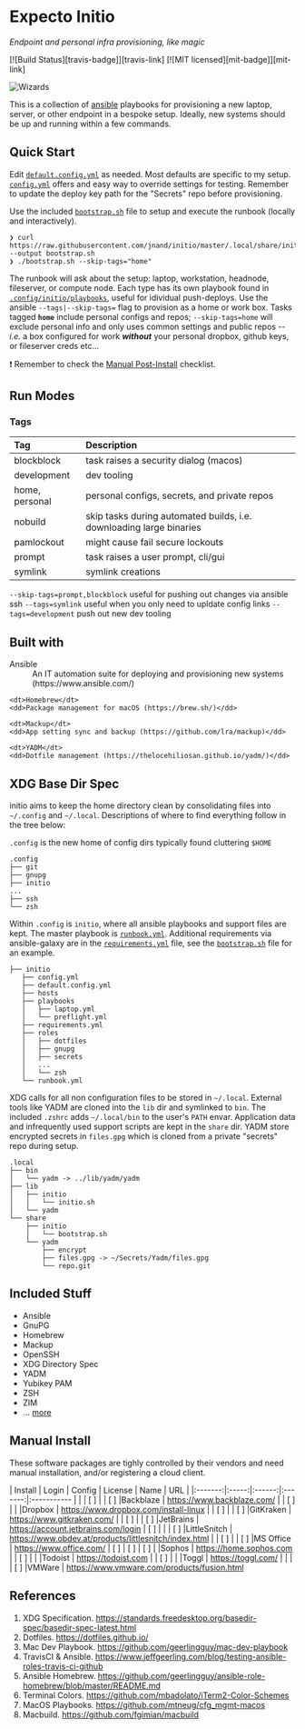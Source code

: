 Expecto Initio
===============

*Endpoint and personal infra provisioning, like magic*

[![Build Status][travis-badge]][travis-link]
[![MIT licensed][mit-badge]][mit-link]

![Wizards](https://i.giphy.com/media/5tlq0pRndGu8U/giphy.webp)


This is a collection of [ansible](https://www.ansible.com/) playbooks for provisioning a new laptop, server, or other endpoint in a bespoke setup. Ideally, new systems should be up and running within a few commands.


Quick Start
-----------

Edit [`default.config.yml`](.config/initio/default.config.yml) as needed. Most defaults are specific to my setup. [`config.yml`](.config/initio/config.yml) offers and easy way to override settings for testing. Remember to update the deploy key path for the "Secrets" repo before provisioning.

Use the included [`bootstrap.sh`](.local/share/initio/bootstrap.sh) file to setup and execute the runbook (locally and interactively).

```
❯ curl https://raw.githubusercontent.com/jnand/initio/master/.local/share/initio/bootstrap.sh --output bootstrap.sh
❯ ./bootstrap.sh --skip-tags="home"
```

The runbook will ask about the setup: laptop, workstation, headnode, fileserver, or compute node. Each type has its own playbook found in [`.config/initio/playbooks`](.config/initio/playbooks), useful for idividual push-deploys. Use the ansible `--tags|--skip-tags=` flag to provision as a home or work box. Tasks tagged **`home`** include personal configs and repos; `--skip-tags=home` will exclude personal info and only uses common settings and public repos -- *i.e.* a box configured for work _**without**_ your personal dropbox, github keys, or fileserver creds etc... 



:exclamation: Remember to check the [Manual Post-Install](#manual-install) checklist.


Run Modes
----------

### Tags ###

|    Tag     | Description |
|:-----------|:------------|
|blockblock  | task raises a security dialog (macos) |
|development | dev tooling |
|home, personal | personal configs, secrets, and private repos |
|nobuild     | skip tasks during automated builds, i.e. downloading large binaries |
|pamlockout  | might cause fail secure lockouts |
|prompt      | task raises a user prompt, cli/gui |
|symlink     | symlink creations |


`--skip-tags=prompt,blockblock` useful for pushing out changes via ansible ssh
`--tags=symlink` useful when you only need to upldate config links
`--tags=development` push out new dev tooling 

Built with
-----------

<dl>
	<dt>Ansible</dt>
	<dd>An IT automation suite for deploying and provisioning new systems (https://www.ansible.com/)</dd>

	<dt>Homebrew</dt>
	<dd>Package management for macOS (https://brew.sh/)</dd>

	<dt>Mackup</dt>
	<dd>App setting sync and backup (https://github.com/lra/mackup)</dd>

	<dt>YADM</dt>
	<dd>Dotfile management (https://thelocehiliosan.github.io/yadm/)</dd>
</dl>


XDG Base Dir Spec
------------------

initio aims to keep the home directory clean by consolidating files into `~/.config` and `~/.local`. Descriptions of where to find everything follow in the tree below:

`.config` is the new home of config dirs typically found cluttering `$HOME`
```
.config
├── git
├── gnupg
├── initio
...
├── ssh
└── zsh
```

Within `.config` is `initio`, where all ansible playbooks and support files are kept. The master playbook is [`runbook.yml`](.config/initio/runbook.yml). Additional requirements via ansible-galaxy are in the [`requirements.yml`](.config/initio/requirements.yml) file, see the [`bootstrap.sh`](.local/share/initio/bootstrap.sh) file for an example.
```
├── initio
   ├── config.yml
   ├── default.config.yml
   ├── hosts
   ├── playbooks
   │   ├── laptop.yml
   │   └── preflight.yml
   ├── requirements.yml
   ├── roles
   │   ├── dotfiles
   │   ├── gnupg
   │   ├── secrets
   │   ...
   │   └── zsh
   └── runbook.yml
```

XDG calls for all non configuration files to be stored in `~/.local`. External tools like YADM are cloned into the `lib` dir and symlinked to `bin`. The included `.zshrc` adds `~/.local/bin` to the user's `PATH` envar. Application data and infrequently used support scripts are kept in the `share` dir. YADM store encrypted secrets in `files.gpg` which is cloned from a private "secrets" repo during setup.

```
.local
├── bin
│   └── yadm -> ../lib/yadm/yadm
├── lib
│   ├── initio
│   │   └── initio.sh
│   └── yadm
└── share
    ├── initio
    │   └── bootstrap.sh
    └── yadm
        ├── encrypt
        ├── files.gpg -> ~/Secrets/Yadm/files.gpg
        └── repo.git
```



Included Stuff
--------------

* Ansible
* GnuPG
* Homebrew
* Mackup
* OpenSSH
* XDG Directory Spec
* YADM
* Yubikey PAM
* ZSH
* ZIM
* ... [more](.config/MANIFEST.md)


Manual Install
--------------

These software packages are tighly controlled by their vendors and need manual installation, and/or registering a cloud client.

| Install | Login | Config | License | Name        | URL |
|:-------:|:-----:|:------:|:-------:|:----------- |
|         | [ ]   |        | [ ]     |Backblaze    | https://www.backblaze.com/
|         | [ ]   |        |         |Dropbox      | https://www.dropbox.com/install-linux
|         | [ ]   |        | [ ]     |GitKraken    | https://www.gitkraken.com/
|         | [ ]   |        | [ ]     |JetBrains    | https://account.jetbrains.com/login
| [ ]     |       |        | [ ]     |LittleSnitch | https://www.obdev.at/products/littlesnitch/index.html
|         | [ ]   |        | [ ]     |MS Office    | https://www.office.com/
| [ ]     | [ ]   | [ ]    |         |Sophos       | https://home.sophos.com
|         | [ ]   |        |         |Todoist      | https://todoist.com
|         | [ ]   |        |         |Toggl        | https://toggl.com/
|         |       |        | [ ]     |VMWare       | https://www.vmware.com/products/fusion.html



References
------------------

1. XDG Specification. https://standards.freedesktop.org/basedir-spec/basedir-spec-latest.html
2. Dotfiles. https://dotfiles.github.io/
3. Mac Dev Playbook. https://github.com/geerlingguy/mac-dev-playbook
4. TravisCI & Ansible. https://www.jeffgeerling.com/blog/testing-ansible-roles-travis-ci-github
5. Ansible Homebrew. https://github.com/geerlingguy/ansible-role-homebrew/blob/master/README.md
6. Terminal Colors. https://github.com/mbadolato/iTerm2-Color-Schemes
7. MacOS Playbooks. https://github.com/mtneug/cfg_mgmt-macos
8. Macbuild. https://github.com/fgimian/macbuild

